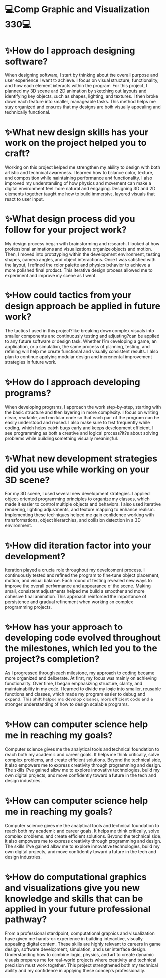 # 💻Comp Graphic and Visualization 330💻 

# ✨How do I approach designing software?

When designing software, I start by thinking about the overall purpose and user experience I want to achieve. I focus on visual structure, functionality, and how each element interacts within the program. For this project, I planned my 3D scene and 2D animation by sketching out layouts and identifying key objects, such as shapes, lighting, and textures. I then broke down each feature into smaller, manageable tasks. This method helps me stay organized and ensures that my designs are both visually appealing and technically functional.

# ✨What new design skills has your work on the project helped you to craft?

Working on this project helped me strengthen my ability to design with both artistic and technical awareness. I learned how to balance color, texture, and composition while maintaining performance and functionality. I also improved my understanding of how physics and movement can make a digital environment feel more natural and engaging. Designing 3D and 2D elements together taught me how to build immersive, layered visuals that react to user input.

# ✨What design process did you follow for your project work?

My design process began with brainstorming and research. I looked at how professional animations and visualizations organize objects and motion. Then, I moved into prototyping within the development environment, testing shapes, camera angles, and object interactions. Once I was satisfied with the layout, I refined the color palette and physics behavior to achieve a more polished final product. This iterative design process allowed me to experiment and improve my scene as I went.

# ✨How could tactics from your design approach be applied in future work?

The tactics I used in this project?like breaking down complex visuals into smaller components and continuously testing and adjusting?can be applied to any future software or design task. Whether I?m developing a game, an application, or a simulation, the same process of planning, testing, and refining will help me create functional and visually consistent results. I also plan to continue applying modular design and incremental improvement strategies in future work.

# ✨How do I approach developing programs?

When developing programs, I approach the work step-by-step, starting with the basic structure and then layering in more complexity. I focus on writing clean, readable, and modular code so that each part of the program can be easily understood and reused. I also make sure to test frequently while coding, which helps catch bugs early and keeps development efficient. I see programming as both a creative and logical process?it?s about solving problems while building something visually meaningful.

# ✨What new development strategies did you use while working on your 3D scene?

For my 3D scene, I used several new development strategies. I applied object-oriented programming principles to organize my classes, which made it easier to control multiple objects and behaviors. I also used iterative rendering, lighting adjustments, and texture mapping to enhance realism. Implementing these techniques helped me gain confidence working with transformations, object hierarchies, and collision detection in a 3D environment.

# ✨How did iteration factor into your development?

Iteration played a crucial role throughout my development process. I continuously tested and refined the program to fine-tune object placement, motion, and visual balance. Each round of testing revealed new ways to improve the overall performance and appearance of the scene. Making small, consistent adjustments helped me build a smoother and more cohesive final animation. This approach reinforced the importance of persistence and gradual refinement when working on complex programming projects.

# ✨How has your approach to developing code evolved throughout the milestones, which led you to the project?s completion?

As I progressed through each milestone, my approach to coding became more organized and deliberate. At first, my focus was mainly on achieving functionality. Over time, I began emphasizing structure, clarity, and maintainability in my code. I learned to divide my logic into smaller, reusable functions and classes, which made my program easier to debug and expand. This shift helped me develop cleaner, more efficient code and a stronger understanding of how to design scalable programs.

# ✨How can computer science help me in reaching my goals?

Computer science gives me the analytical tools and technical foundation to reach both my academic and career goals. It helps me think critically, solve complex problems, and create efficient solutions. Beyond the technical side, it also empowers me to express creativity through programming and design. The skills I?ve gained allow me to explore innovative technologies, build my own digital projects, and move confidently toward a future in the tech and design industries.

# ✨How can computer science help me in reaching my goals?

Computer science gives me the analytical tools and technical foundation to reach both my academic and career goals. It helps me think critically, solve complex problems, and create efficient solutions. Beyond the technical side, it also empowers me to express creativity through programming and design. The skills I?ve gained allow me to explore innovative technologies, build my own digital projects, and move confidently toward a future in the tech and design industries.

# ✨How do computational graphics and visualizations give you new knowledge and skills that can be applied in your future professional pathway?

From a professional standpoint, computational graphics and visualization have given me hands-on experience in building interactive, visually appealing digital content. These skills are highly relevant to careers in game design, software development, simulation, and user interface design. Understanding how to combine logic, physics, and art to create dynamic visuals prepares me for real-world projects where creativity and technical precision must work together. This project strengthened both my technical ability and my confidence in applying these concepts professionally.
